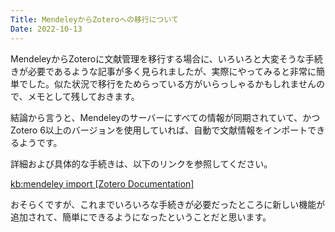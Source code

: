 ```yaml
---
Title: MendeleyからZoteroへの移行について
Date: 2022-10-13
---
```


MendeleyからZoteroに文献管理を移行する場合に、いろいろと大変そうな手続きが必要であるような記事が多く見られましたが、実際にやってみると非常に簡単でした。似た状況で移行をためらっている方がいらっしゃるかもしれませんので、メモとして残しておきます。

結論から言うと、Mendeleyのサーバーにすべての情報が同期されていて、かつZotero 6以上のバージョンを使用していれば、自動で文献情報をインポートできるようです。

詳細および具体的な手続きは、以下のリンクを参照してください。

[kb:mendeley import [Zotero Documentation]](https://www.zotero.org/support/kb/mendeley_import#:~:text=Start%20the%20import%20in%20Zotero%20by%20going%20to,and%20look%20for%20a%20backupSlot1%20%28or%20higher%29%20folder.)

おそらくですが、これまでいろいろな手続きが必要だったところに新しい機能が追加されて、簡単にできるようになったということだと思います。